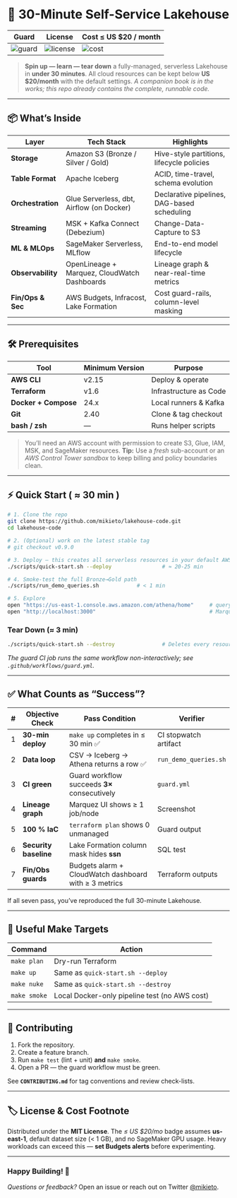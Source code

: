 # 🚀 **30-Minute Self-Service Lakehouse**

| Guard | License | Cost ≤ US $20 / month |
|-------|---------|-----------------------|
| ![guard](https://img.shields.io/github/actions/workflow/status/mikieto/lakehouse-code/guard.yml?label=guard\&logo=github) | ![license](https://img.shields.io/github/license/mikieto/lakehouse-code?color=blue) | ![cost](https://img.shields.io/badge/monthly_cost-≤%20\$20-brightgreen) |

> **Spin up — learn — tear down** a fully-managed, serverless Lakehouse in **under 30 minutes**.
> All cloud resources can be kept below **US \$20/month** with the default settings.
> *A companion book is in the works; this repo already contains the complete, runnable code.*

---

## 📦  What’s Inside

| Layer             | Tech Stack                                   | Highlights                                  |
| ----------------- | -------------------------------------------- | ------------------------------------------- |
| **Storage**       | Amazon S3 (Bronze / Silver / Gold)           | Hive-style partitions, lifecycle policies   |
| **Table Format**  | Apache Iceberg                               | ACID, time-travel, schema evolution         |
| **Orchestration** | Glue Serverless, dbt, Airflow (on Docker)    | Declarative pipelines, DAG-based scheduling |
| **Streaming**     | MSK + Kafka Connect (Debezium)               | Change-Data-Capture to S3                   |
| **ML & MLOps**    | SageMaker Serverless, MLflow                 | End-to-end model lifecycle                  |
| **Observability** | OpenLineage + Marquez, CloudWatch Dashboards | Lineage graph & near-real-time metrics      |
| **Fin/Ops & Sec** | AWS Budgets, Infracost, Lake Formation       | Cost guard-rails, column-level masking      |

---

## 🛠  Prerequisites

| Tool                 | Minimum Version | Purpose                |
| -------------------- | --------------- | ---------------------- |
| **AWS CLI**          | v2.15           | Deploy & operate       |
| **Terraform**        | v1.6            | Infrastructure as Code |
| **Docker + Compose** | 24.x            | Local runners & Kafka  |
| **Git**              | 2.40            | Clone & tag checkout   |
| **bash / zsh**       | —               | Runs helper scripts    |

> You’ll need an AWS account with permission to create S3, Glue, IAM, MSK, and SageMaker resources.
> **Tip:** Use a *fresh* sub-account or an *AWS Control Tower sandbox* to keep billing and policy boundaries clean.

---

## ⚡️  Quick Start ( ≈ 30 min )

```bash
# 1. Clone the repo
git clone https://github.com/mikieto/lakehouse-code.git
cd lakehouse-code

# 2. (Optional) work on the latest stable tag
# git checkout v0.9.0

# 3. Deploy — this creates all serverless resources in your default AWS region
./scripts/quick-start.sh --deploy                # ≈ 20-25 min

# 4. Smoke-test the full Bronze→Gold path
./scripts/run_demo_queries.sh            # < 1 min

# 5. Explore
open "https://us-east-1.console.aws.amazon.com/athena/home"     # query tables
open "http://localhost:3000"                                    # Marquez UI
```

### Tear Down  (≈ 3 min)

```bash
./scripts/quick-start.sh --destroy               # Deletes every resource created by this repo
```

*The guard CI job runs the same workflow non-interactively; see `.github/workflows/guard.yml`.*

---

## ✅  What Counts as “Success”?

<!-- BEGIN EXIT_CRITERIA -->
| # | Objective Check | Pass Condition | Verifier |
|---|-----------------|----------------|----------|
| 1 | **30-min deploy** | `make up` completes in ≤ 30 min ✅ | CI stopwatch artifact |
| 2 | **Data loop** | CSV → Iceberg → Athena returns a row ✅ | `run_demo_queries.sh` |
| 3 | **CI green** | Guard workflow succeeds **3×** consecutively | `guard.yml` |
| 4 | **Lineage graph** | Marquez UI shows ≥ 1 job/node | Screenshot |
| 5 | **100 % IaC** | `terraform plan` shows 0 unmanaged | Guard output |
| 6 | **Security baseline** | Lake Formation column mask hides **ssn** | SQL test |
| 7 | **Fin/Obs guards** | Budgets alarm + CloudWatch dashboard with ≥ 3 metrics | Terraform outputs |
<!-- END EXIT_CRITERIA -->

If all seven pass, you’ve reproduced the full 30-minute Lakehouse.

---

## 🧰  Useful Make Targets

| Command      | Action                                        |
| ------------ | --------------------------------------------- |
| `make plan`  | Dry-run Terraform                             |
| `make up`    | Same as `quick-start.sh --deploy`             |
| `make nuke`  | Same as `quick-start.sh --destroy`            |
| `make smoke` | Local Docker-only pipeline test (no AWS cost) |

---

## 🤝  Contributing

1. Fork the repository.
2. Create a feature branch.
3. Run `make test` (lint + unit) **and** `make smoke`.
4. Open a PR — the guard workflow must be green.

See **`CONTRIBUTING.md`** for tag conventions and review check-lists.

---

## 🏷  License & Cost Footnote

Distributed under the **MIT License**.
The *≤ US \$20/mo* badge assumes **us-east-1**, default dataset size (< 1 GB), and no SageMaker GPU usage. Heavy workloads can exceed this — **set Budgets alerts** before experimenting.

---

### Happy Building! 🎉

*Questions or feedback?* Open an issue or reach out on Twitter [@mikieto](https://twitter.com/mikieto).
